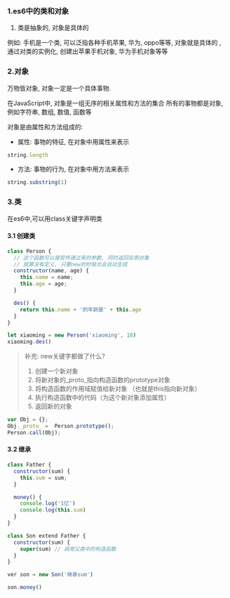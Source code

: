 ### 1.es6中的类和对象

1. 类是抽象的, 对象是具体的

  例如: 手机是一个类, 可以泛指各种手机苹果, 华为, oppo等等, 对象就是具体的 , 通过对类的实例化, 创建出苹果手机对象, 华为手机对象等等
  
  
### 2.对象

万物皆对象, 对象一定是一个具体事物.

在JavaScript中, 对象是一组无序的相关属性和方法的集合 所有的事物都是对象, 例如字符串, 数组, 数值, 函数等

对象是由属性和方法组成的: 

+ 属性: 事物的特征, 在对象中用属性来表示
```js
string.length
```

+ 方法: 事物的行为, 在对象中用方法来表示
```js
string.substring(1)
```

### 3.类

在es6中,可以用class关键字声明类

#### 3.1 创建类

```js
class Person {
  // 这个函数可以接受传递过来的参数, 同时返回实例对象
  // 就算没有定义, 只要new的时候也会自动生成
  constructor(name, age) {
    this.name = name;
    this.age = age;
  }

  des() {
    return this.name + '的年龄是' + this.age
  }
}

let xiaoming = new Person('xiaoming', 18)
xiaoming.des()
```

> 补充: new关键字都做了什么?
>  1. 创建一个新对象
>  2. 将新对象的_proto_指向构造函数的prototype对象
>  3. 将构造函数的作用域赋值给新对象 （也就是this指向新对象）
>  4. 执行构造函数中的代码（为这个新对象添加属性）
>  5. 返回新的对象

```js
var Obj = {};
Obj._proto_ =  Person.prototype();
Person.call(Obj);
```


#### 3.2 继承


```js
class Father {
  constructor(sum) {
    this.sum = sum;
  }

  money() {
    console.log('1亿')
    console.log(this.sum)
  }
}

class Son extend Father {
  constructor(sum) {
    super(sum) // 调用父类中的构造函数
  }
}

ver son = new Son('继承sum')

son.money()
```




















